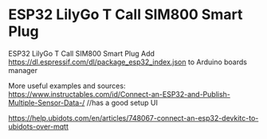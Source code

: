 # ESP32 LilyGo T Call SIM800 Smart Plug
 ESP32 LilyGo T Call SIM800 Smart Plug
Add https://dl.espressif.com/dl/package_esp32_index.json to Arduino boards manager

More useful examples and sources:
https://www.instructables.com/id/Connect-an-ESP32-and-Publish-Multiple-Sensor-Data-/ //has a good setup UI

https://help.ubidots.com/en/articles/748067-connect-an-esp32-devkitc-to-ubidots-over-mqtt 